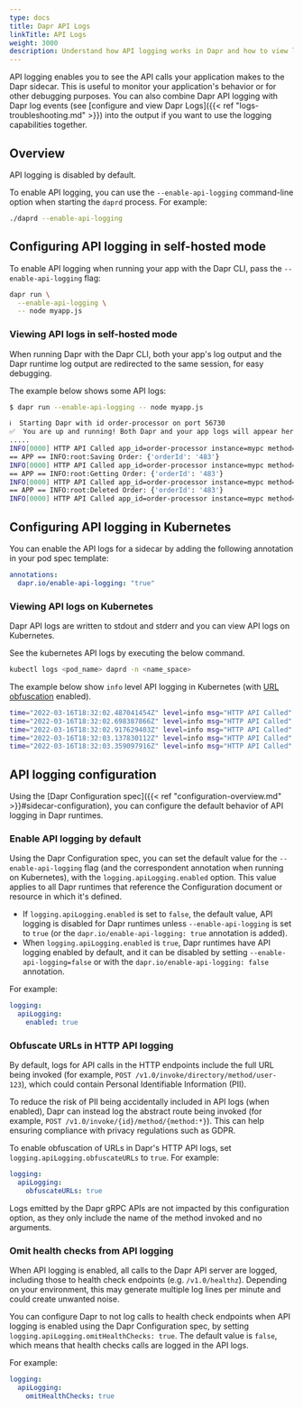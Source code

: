 ```yaml
---
type: docs
title: Dapr API Logs
linkTitle: API Logs
weight: 3000
description: Understand how API logging works in Dapr and how to view logs
---
```


API logging enables you to see the API calls your application makes to the Dapr sidecar. This is useful to monitor your application's behavior or for other debugging purposes. You can also combine Dapr API logging with Dapr log events (see [configure and view Dapr Logs]({{< ref "logs-troubleshooting.md" >}}) into the output if you want to use the logging capabilities together.

## Overview

API logging is disabled by default.

To enable API logging, you can use the `--enable-api-logging` command-line option when starting the `daprd` process. For example:

```bash
./daprd --enable-api-logging
```

## Configuring API logging in self-hosted mode

To enable API logging when running your app with the Dapr CLI, pass the `--enable-api-logging` flag:

```bash
dapr run \
  --enable-api-logging \
  -- node myapp.js
```

### Viewing API logs in self-hosted mode

When running Dapr with the Dapr CLI, both your app's log output and the Dapr runtime log output are redirected to the same session, for easy debugging.

The example below shows some API logs:

```bash
$ dapr run --enable-api-logging -- node myapp.js

ℹ️  Starting Dapr with id order-processor on port 56730
✅  You are up and running! Both Dapr and your app logs will appear here.
.....
INFO[0000] HTTP API Called app_id=order-processor instance=mypc method="POST /v1.0/state/mystate" scope=dapr.runtime.http-info type=log useragent=Go-http-client/1.1 ver=edge
== APP == INFO:root:Saving Order: {'orderId': '483'}
INFO[0000] HTTP API Called app_id=order-processor instance=mypc method="GET /v1.0/state/mystate/key123" scope=dapr.runtime.http-info type=log useragent=Go-http-client/1.1 ver=edge
== APP == INFO:root:Getting Order: {'orderId': '483'}
INFO[0000] HTTP API Called app_id=order-processor instance=mypc method="DELETE /v1.0/state/mystate" scope=dapr.runtime.http-info type=log useragent=Go-http-client/1.1 ver=edge
== APP == INFO:root:Deleted Order: {'orderId': '483'}
INFO[0000] HTTP API Called app_id=order-processor instance=mypc method="PUT /v1.0/metadata/cliPID" scope=dapr.runtime.http-info type=log useragent=Go-http-client/1.1 ver=edge
```

## Configuring API logging in Kubernetes

You can enable the API logs for a sidecar by adding the following annotation in your pod spec template:

```yaml
annotations:
  dapr.io/enable-api-logging: "true"
```

### Viewing API logs on Kubernetes

Dapr API logs are written to stdout and stderr and you can view API logs on Kubernetes.

See the kubernetes API logs by executing the below command.

```bash
kubectl logs <pod_name> daprd -n <name_space>
```

The example below show `info` level API logging in Kubernetes (with [URL obfuscation](#obfuscate-urls-in-http-api-logging) enabled).

```bash
time="2022-03-16T18:32:02.487041454Z" level=info msg="HTTP API Called" method="POST /v1.0/invoke/{id}/method/{method:*}" app_id=invoke-caller instance=invokecaller-f4f949886-cbnmt scope=dapr.runtime.http-info type=log useragent=Go-http-client/1.1 ver=edge
time="2022-03-16T18:32:02.698387866Z" level=info msg="HTTP API Called" method="POST /v1.0/invoke/{id}/method/{method:*}" app_id=invoke-caller instance=invokecaller-f4f949886-cbnmt scope=dapr.runtime.http-info type=log useragent=Go-http-client/1.1 ver=edge
time="2022-03-16T18:32:02.917629403Z" level=info msg="HTTP API Called" method="POST /v1.0/invoke/{id}/method/{method:*}" app_id=invoke-caller instance=invokecaller-f4f949886-cbnmt scope=dapr.runtime.http-info type=log useragent=Go-http-client/1.1 ver=edge
time="2022-03-16T18:32:03.137830112Z" level=info msg="HTTP API Called" method="POST /v1.0/invoke/{id}/method/{method:*}" app_id=invoke-caller instance=invokecaller-f4f949886-cbnmt scope=dapr.runtime.http-info type=log useragent=Go-http-client/1.1 ver=edge
time="2022-03-16T18:32:03.359097916Z" level=info msg="HTTP API Called" method="POST /v1.0/invoke/{id}/method/{method:*}" app_id=invoke-caller instance=invokecaller-f4f949886-cbnmt scope=dapr.runtime.http-info type=log useragent=Go-http-client/1.1 ver=edge
```

## API logging configuration

Using the [Dapr Configuration spec]({{< ref "configuration-overview\.md" >}}#sidecar-configuration), you can configure the default behavior of API logging in Dapr runtimes.

### Enable API logging by default

Using the Dapr Configuration spec, you can set the default value for the `--enable-api-logging` flag (and the correspondent annotation when running on Kubernetes), with the `logging.apiLogging.enabled` option. This value applies to all Dapr runtimes that reference the Configuration document or resource in which it's defined.

- If `logging.apiLogging.enabled` is set to `false`, the default value, API logging is disabled for Dapr runtimes unless `--enable-api-logging` is set to `true` (or the `dapr.io/enable-api-logging: true` annotation is added).
- When `logging.apiLogging.enabled` is `true`, Dapr runtimes have API logging enabled by default, and it can be disabled by setting
  `--enable-api-logging=false` or with the `dapr.io/enable-api-logging: false` annotation.

For example:

```yaml
logging:
  apiLogging:
    enabled: true
```

### Obfuscate URLs in HTTP API logging

By default, logs for API calls in the HTTP endpoints include the full URL being invoked (for example, `POST /v1.0/invoke/directory/method/user-123`), which could contain Personal Identifiable Information (PII).

To reduce the risk of PII being accidentally included in API logs (when enabled), Dapr can instead log the abstract route being invoked (for example, `POST /v1.0/invoke/{id}/method/{method:*}`). This can help ensuring compliance with privacy regulations such as GDPR.

To enable obfuscation of URLs in Dapr's HTTP API logs, set `logging.apiLogging.obfuscateURLs` to `true`. For example:

```yaml
logging:
  apiLogging:
    obfuscateURLs: true
```

Logs emitted by the Dapr gRPC APIs are not impacted by this configuration option, as they only include the name of the method invoked and no arguments.

### Omit health checks from API logging

When API logging is enabled, all calls to the Dapr API server are logged, including those to health check endpoints (e.g. `/v1.0/healthz`). Depending on your environment, this may generate multiple log lines per minute and could create unwanted noise.

You can configure Dapr to not log calls to health check endpoints when API logging is enabled using the Dapr Configuration spec, by setting `logging.apiLogging.omitHealthChecks: true`. The default value is `false`, which means that health checks calls are logged in the API logs.

For example:

```yaml
logging:
  apiLogging:
    omitHealthChecks: true
```
